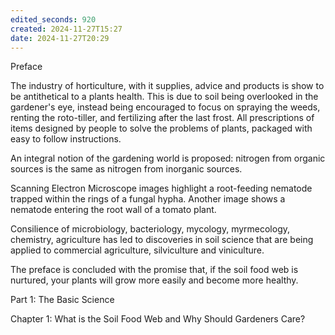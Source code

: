 ```yaml
---
edited_seconds: 920
created: 2024-11-27T15:27
date: 2024-11-27T20:29
---
```

Preface

The industry of horticulture, with it supplies, advice and products is show to be antithetical to a plants health. This is due to soil being overlooked in the gardener's eye, instead being encouraged to focus on spraying the weeds, renting the roto-tiller, and fertilizing after the last frost. All prescriptions of items designed by people to solve the problems of plants, packaged with easy to follow instructions.

An integral notion of the gardening world is proposed: nitrogen from organic sources is the same as nitrogen from inorganic sources.

Scanning Electron Microscope images highlight a root-feeding nematode trapped within the rings of a fungal hypha. Another image shows a nematode entering the root wall of a tomato plant. 

Consilience of microbiology, bacteriology, mycology, myrmecology, chemistry, agriculture has led to discoveries in soil science that are being applied to commercial agriculture, silviculture and viniculture.

The preface is concluded with the promise that, if the soil food web is nurtured, your plants will grow more easily and become more healthy.

Part 1: The Basic Science

Chapter 1: What is the Soil Food Web and Why Should Gardeners Care?



